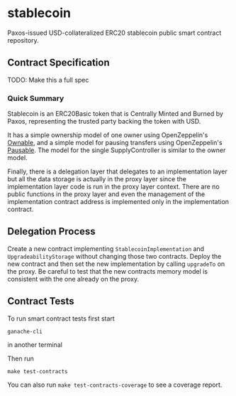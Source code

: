 # stablecoin
Paxos-issued USD-collateralized ERC20 stablecoin public smart contract repository.

## Contract Specification

TODO: Make this a full spec

### Quick Summary

Stablecoin is an ERC20Basic token that is Centrally Minted and Burned by Paxos,
representing the trusted party backing the token with USD.

It has a simple ownership model of one owner using OpenZeppelin's
[Ownable](https://github.com/OpenZeppelin/openzeppelin-solidity/blob/5daaf60d11ee2075260d0f3adfb22b1c536db983/contracts/ownership/Ownable.sol),
and a simple model for pausing transfers using OpenZeppelin's
[Pausable](https://github.com/OpenZeppelin/openzeppelin-solidity/blob/5daaf60d11ee2075260d0f3adfb22b1c536db983/contracts/lifecycle/Pausable.sol).
The model for the single SupplyController is similar to the owner model.

Finally, there is a delegation
layer that delegates to an implementation layer but all the data storage is actually
in the proxy layer since the implementation layer code is run in the proxy layer context.
There are no public functions in the proxy layer and even the management of the
implementation contract address is implemented only in the implementation contract.

## Delegation Process

Create a new contract implementing `StablecoinImplementation` and `UpgradeabilityStorage`
without changing those two contracts. Deploy the new contract and then set the
new implementation by calling `upgradeTo` on the proxy. Be careful to test
that the new contracts memory model is consistent with the one already on the proxy.

## Contract Tests

To run smart contract tests first start 

`ganache-cli`

in another terminal

Then run 

`make test-contracts`

You can also run `make test-contracts-coverage` to see a coverage report.
